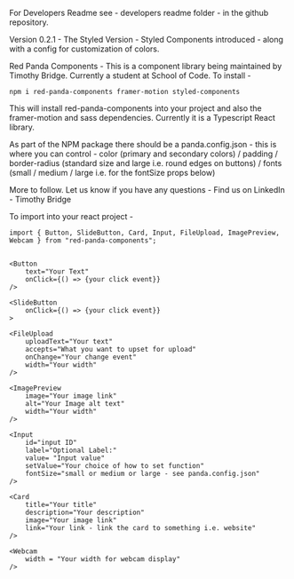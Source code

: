 For Developers Readme see - developers readme folder - in the github repository.

Version 0.2.1 - The Styled Version - Styled Components introduced - along with a config for customization of colors.

Red Panda Components -
This is a component library being maintained by Timothy Bridge.
Currently a student at School of Code. To install - 

    npm i red-panda-components framer-motion styled-components

This will install red-panda-components into your project and also the framer-motion and sass dependencies. Currently it is a Typescript React library.

As part of the NPM package there should be a panda.config.json - 
this is where you can control - 
color (primary and secondary colors) 
/ padding 
/ border-radius (standard size and large i.e. round edges on buttons) 
/ fonts (small / medium / large i.e. for the fontSize props below)

More to follow. Let us know if you have any questions - Find us on LinkedIn - Timothy Bridge

To import into your react project -
    
    import { Button, SlideButton, Card, Input, FileUpload, ImagePreview, Webcam } from "red-panda-components";


	<Button 
		text="Your Text" 
		onClick={() => {your click event}}
	/>
	
	<SlideButton 
		onClick={() => {your click event}}
	>
	
	<FileUpload 
		uploadText="Your text" 
		accepts="What you want to upset for upload" 
		onChange="Your change event" 
		width="Your width"
	/>

	<ImagePreview 
		image="Your image link" 
		alt="Your Image alt text" 
		width="Your width"
	/>

	<Input
		id="input ID"
		label="Optional Label:"
		value= "Input value"
		setValue="Your choice of how to set function"
		fontSize="small or medium or large - see panda.config.json"
	/>

	<Card
		title="Your title"
		description="Your description"
		image="Your image link"
		link="Your link - link the card to something i.e. website"
	/>

	<Webcam
		width = "Your width for webcam display"
	/>





